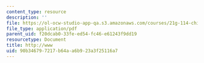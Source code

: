 ```yaml
---
content_type: resource
description: ''
file: https://ol-ocw-studio-app-qa.s3.amazonaws.com/courses/21g-114-chinese-vi-streamlined-spring-2005/90b346797217b64aa6b923a3f25116a7_MIT21G_114S05_2_24j.pdf
file_type: application/pdf
parent_uid: f20dcab0-33fe-ed54-fc46-e61243f9dd19
resourcetype: Document
title: http://www
uid: 90b34679-7217-b64a-a6b9-23a3f25116a7
---
```

